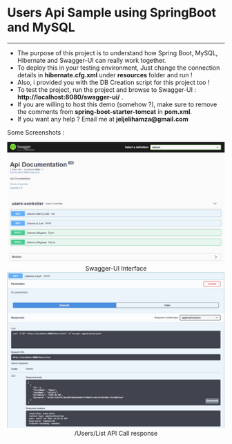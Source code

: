 <h1>Users Api Sample using SpringBoot and MySQL</h1>
<hr/>
<ul>
<li>The purpose of this project is to understand how Spring Boot, MySQL, Hibernate and Swagger-UI can really work together.</li>
<li>To deploy this in your testing environment, Just change the connection details in <b>hibernate.cfg.xml</b> under <b>resources</b> folder and run !</li>
<li>Also, i provided you with the DB Creation script for this project too !</li>
<li>To test the project, run the project and browse to Swagger-UI : <b>http://localhost:8080/swagger-ui/</b> .</li>
<li>If you are willing to host this demo (somehow ?), make sure to remove the comments from <b>spring-boot-starter-tomcat</b> in <b>pom.xml</b>.</li>
<li>If you want any help ? Email me at <b>jeljelihamza@gmail.com</b></li>
</ul>

<p>Some Screenshots :</p>
<center>
<img src="screens/main.JPG" width="600px"/>
<label>Swagger-UI Interface</label>
<img src="screens/resulat.JPG" width="600px"/>
<label>/Users/List API Call response</label>
</center>